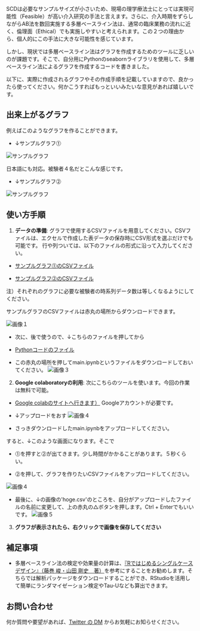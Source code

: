 SCDは必要なサンプルサイズが小さいため、現場の理学療法士にとっては実現可能性（Feasible）が高い介入研究の手法と言えます。さらに、介入時期をずらしながらAB法を数回実施する多層ベースライン法は、通常の臨床業務の流れに近く、倫理面（Ethical）でも実施しやすいと考えられます。この２つの理由から、個人的にこの手法に大きな可能性を感じています。

しかし、現状では多層ベースライン法はグラフを作成するためのツールに乏しいのが課題です。そこで、自分用にPythonのseabornライブラリを使用して、多層ベースライン法によるグラフを作成するコードを書きました。

以下に、実際に作成されるグラフやその作成手順を記載していますので、良かったら使ってください。何かこうすればもっといいみたいな意見があれば嬉しいです。

## 出来上がるグラフ

例えばこのようなグラフを作ることができます。

- ↓サンプルグラフ⓵

![サンプルグラフ](https://github.com/PT-Araisan/scd-mltbs-graph/blob/main/assets/deta.png)

日本語にも対応。被験者４名だとこんな感じです。

- ↓サンプルグラフ⓶

![サンプルグラフ](https://github.com/PT-Araisan/scd-mltbs-graph/blob/main/assets/deta_ja.png)

## 使い方手順

1. **データの準備**: グラフで使用するCSVファイルを用意してください。CSVファイルは、エクセルで作成した表データの保存時にCSV形式を選ぶだけでも可能です。
行や列ついては、以下のファイルの形式に沿って入力してください。

- [サンプルグラフ⓵のCSVファイル](https://github.com/PT-Araisan/scd-mltbs-graph/blob/main/detaset/deta.csv)

- [サンプルグラフ⓶のCSVファイル](https://github.com/PT-Araisan/scd-mltbs-graph/blob/main/detaset/deta_ja.csv)

注）それぞれのグラフに必要な被験者の時系列データ数は等しくなるようにしてください。

サンプルグラフのCSVファイルは赤丸の場所からダウンロードできます。

![画像１](https://github.com/PT-Araisan/scd-mltbs-graph/blob/main/assets/demo1.png)



- 次に、後で使うので、↓こちらのファイルを押してから
- [Pythonコードのファイル](https://github.com/PT-Araisan/scd-mltbs-graph/blob/main/main.ipynb)

- この赤丸の場所を押してmain.ipynbというファイルをダウンロードしておいてください。
![画像３](https://github.com/PT-Araisan/scd-mltbs-graph/blob/main/assets/demo5.png)

2. **Google colaboratoryの利用**: 次にこちらのツールを使います。今回の作業は無料で可能。

- [Google colabのサイトへ行きます）](https://colab.research.google.com/?hl=ja)
Googleアカウントが必要です。

- ↓アップロードをおす
![画像４](https://github.com/PT-Araisan/scd-mltbs-graph/blob/main/assets/demo2.png)

- さっきダウンロードしたmain.ipynbをアップロードしてください。

すると、↓このような画面になります。そこで

- ⓵を押すと⓶が出てきます。少し時間がかかることがあります。５秒くらい。

- ⓶を押して、グラフを作りたいCSVファイルをアップロードしてください。

![画像４](https://github.com/PT-Araisan/scd-mltbs-graph/blob/main/assets/demo6.png)


- 最後に、↓の画像の'hoge.csv'のところを、自分がアップロードしたファイルの名前に変更して、上の赤丸の△ボタンを押します。Ctrl + Enterでもいいです。
![画像５](https://github.com/PT-Araisan/scd-mltbs-graph/blob/main/assets/demo7.png)

3. **グラフが表示されたら、右クリックで画像を保存してください**


## 補足事項

- 多層ベースライン法の検定や効果量の計算は、[『Rではじめるシングルケースデザイン』（藤巻 峻・山田 剛史　著）](https://ratik.org/9955/907438227/)を参考にすることをお勧めします。そちらでは解析パッケージをダウンロードすることができ、RStudioを活用して簡単にランダマイゼーション検定やTau-Uなども算出できます。

## お問い合わせ

何か質問や要望があれば、[Twitter の DM](https://x.com/Pt96442837Pt) からお気軽にお知らせください。

